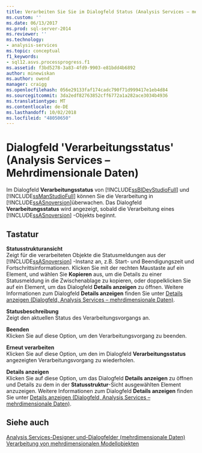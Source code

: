 ```yaml
---
title: Verarbeiten Sie Sie im Dialogfeld Status (Analysis Services – mehrdimensionale Daten) | Microsoft-Dokumentation
ms.custom: ''
ms.date: 06/13/2017
ms.prod: sql-server-2014
ms.reviewer: ''
ms.technology:
- analysis-services
ms.topic: conceptual
f1_keywords:
- sql12.asvs.processprogress.f1
ms.assetid: f3bd5278-3a83-4fd9-9903-e81bdd4b6892
author: minewiskan
ms.author: owend
manager: craigg
ms.openlocfilehash: 056e29133faf174cadc790f71d999417e1eb4d84
ms.sourcegitcommit: 3da2edf82763852cff6772a1a282ace3034b4936
ms.translationtype: MT
ms.contentlocale: de-DE
ms.lasthandoff: 10/02/2018
ms.locfileid: "48050650"
---
```

# <a name="process-progress-dialog-box-analysis-services---multidimensional-data"></a>Dialogfeld 'Verarbeitungsstatus' (Analysis Services – Mehrdimensionale Daten)
  Im Dialogfeld **Verarbeitungsstatus** von [!INCLUDE[ssBIDevStudioFull](../includes/ssbidevstudiofull-md.md)] und [!INCLUDE[ssManStudioFull](../includes/ssmanstudiofull-md.md)] können Sie die Verarbeitung in [!INCLUDE[ssASnoversion](../includes/ssasnoversion-md.md)]überwachen. Das Dialogfeld **Verarbeitungsstatus** wird angezeigt, sobald die Verarbeitung eines [!INCLUDE[ssASnoversion](../includes/ssasnoversion-md.md)] -Objekts beginnt.  
  
## <a name="options"></a>Tastatur  
 **Statusstrukturansicht**  
 Zeigt für die verarbeiteten Objekte die Statusmeldungen aus der [!INCLUDE[ssASnoversion](../includes/ssasnoversion-md.md)] -Instanz an, z.B. Start- und Beendigungszeit und Fortschrittsinformationen. Klicken Sie mit der rechten Maustaste auf ein Element, und wählen Sie **Kopieren** aus, um die Details zu einer Statusmeldung in die Zwischenablage zu kopieren, oder doppelklicken Sie auf ein Element, um das Dialogfeld **Details anzeigen** zu öffnen. Weitere Informationen zum Dialogfeld **Details anzeigen** finden Sie unter [Details anzeigen &#40;Dialogfeld, Analysis Services – mehrdimensionale Daten&#41;](view-details-dialog-box-analysis-services-multidimensional-data.md).  
  
 **Statusbeschreibung**  
 Zeigt den aktuellen Status des Verarbeitungsvorgangs an.  
  
 **Beenden**  
 Klicken Sie auf diese Option, um den Verarbeitungsvorgang zu beenden.  
  
 **Erneut verarbeiten**  
 Klicken Sie auf diese Option, um den im Dialogfeld **Verarbeitungsstatus** angezeigten Verarbeitungsvorgang zu wiederholen.  
  
 **Details anzeigen**  
 Klicken Sie auf diese Option, um das Dialogfeld **Details anzeigen** zu öffnen und Details zu dem in der **Statusstruktur**-Sicht ausgewählten Element anzuzeigen. Weitere Informationen zum Dialogfeld **Details anzeigen** finden Sie unter [Details anzeigen &#40;Dialogfeld, Analysis Services – mehrdimensionale Daten&#41;](view-details-dialog-box-analysis-services-multidimensional-data.md).  
  
## <a name="see-also"></a>Siehe auch  
 [Analysis Services-Designer und-Dialogfelder &#40;mehrdimensionale Daten&#41;](analysis-services-designers-and-dialog-boxes-multidimensional-data.md)   
 [Verarbeitung von mehrdimensionalen Modellobjekten](multidimensional-models/processing-a-multidimensional-model-analysis-services.md)  
  
  

